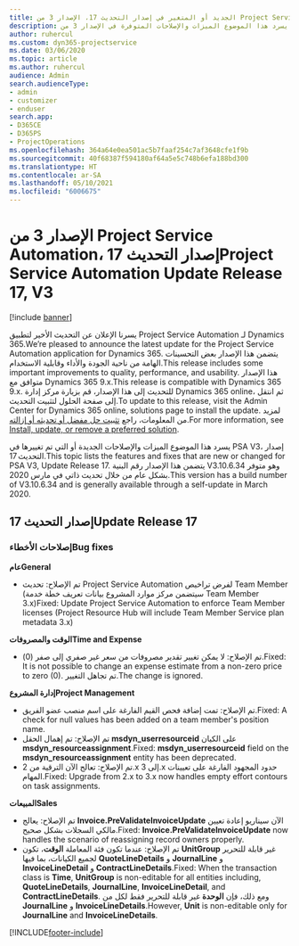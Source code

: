 ```yaml
---
title: الجديد أو المتغير في إصدار التحديث 17، الإصدار 3 من Project Service Automation
description: يسرد هذا الموضوع الميزات والإصلاحات المتوفرة في الإصدار 3 من Project Service Automation، إصدار التحديث 12.
author: ruhercul
ms.custom: dyn365-projectservice
ms.date: 03/06/2020
ms.topic: article
ms.author: ruhercul
audience: Admin
search.audienceType:
- admin
- customizer
- enduser
search.app:
- D365CE
- D365PS
- ProjectOperations
ms.openlocfilehash: 364a64e0ea501ac5b7faaf254c7af3648cfe1f9b
ms.sourcegitcommit: 40f68387f594180af64a5e5c748b6efa188bd300
ms.translationtype: HT
ms.contentlocale: ar-SA
ms.lasthandoff: 05/10/2021
ms.locfileid: "6006675"
---
```

# <a name="project-service-automation-update-release-17-v3"></a><span data-ttu-id="f4c8d-103">الإصدار 3 من Project Service Automation، إصدار التحديث 17</span><span class="sxs-lookup"><span data-stu-id="f4c8d-103">Project Service Automation Update Release 17, V3</span></span>

[!include [banner](../includes/psa-now-project-operations.md)]

<span data-ttu-id="f4c8d-104">يسرنا الإعلان عن التحديث الأخير لتطبيق Project Service Automation لـ Dynamics 365.</span><span class="sxs-lookup"><span data-stu-id="f4c8d-104">We’re pleased to announce the latest update for the Project Service Automation application for Dynamics 365.</span></span> <span data-ttu-id="f4c8d-105">يتضمن هذا الإصدار بعض التحسينات الهامة من ناحية الجودة والأداء وقابلية الاستخدام.</span><span class="sxs-lookup"><span data-stu-id="f4c8d-105">This release includes some important improvements to quality, performance, and usability.</span></span>  <span data-ttu-id="f4c8d-106">هذا الإصدار متوافق مع Dynamics 365 9.x.</span><span class="sxs-lookup"><span data-stu-id="f4c8d-106">This release is compatible with Dynamics 365 9.x.</span></span> <span data-ttu-id="f4c8d-107">للتحديث إلى هذا الإصدار، قم بزيارة مركز إدارة Dynamics 365 online، ثم انتقل إلى صفحة الحلول لتثبيت التحديث.</span><span class="sxs-lookup"><span data-stu-id="f4c8d-107">To update to this release, visit the Admin Center for Dynamics 365 online, solutions page to install the update.</span></span> <span data-ttu-id="f4c8d-108">لمزيد من المعلومات، راجع [تثبيت حل مفضل أو تحديثه أو إزالته](/power-platform/admin/install-remove-preferred-solution).</span><span class="sxs-lookup"><span data-stu-id="f4c8d-108">For more information, see [Install, update, or remove a preferred solution](/power-platform/admin/install-remove-preferred-solution).</span></span>

<span data-ttu-id="f4c8d-109">يسرد هذا الموضوع الميزات والإصلاحات الجديدة أو التي تم تغييرها في PSA V3، إصدار التحديث 17.</span><span class="sxs-lookup"><span data-stu-id="f4c8d-109">This topic lists the features and fixes that are new or changed for PSA V3, Update Release 17.</span></span> <span data-ttu-id="f4c8d-110">يتضمن هذا الإصدار رقم البنية V3.10.6.34 وهو متوفر بشكل عام من خلال تحديث ذاتي في مارس 2020.</span><span class="sxs-lookup"><span data-stu-id="f4c8d-110">This version has a build number of V3.10.6.34 and is generally available through a self-update in March 2020.</span></span>


## <a name="update-release-17"></a><span data-ttu-id="f4c8d-111">إصدار التحديث 17</span><span class="sxs-lookup"><span data-stu-id="f4c8d-111">Update Release 17</span></span>

### <a name="bug-fixes"></a><span data-ttu-id="f4c8d-112">إصلاحات الأخطاء</span><span class="sxs-lookup"><span data-stu-id="f4c8d-112">Bug fixes</span></span>

<span data-ttu-id="f4c8d-113">**عام**</span><span class="sxs-lookup"><span data-stu-id="f4c8d-113">**General**</span></span>

- <span data-ttu-id="f4c8d-114">‏‫تم الإصلاح‬: تحديث Project Service Automation لفرض تراخيص Team Member (سيتضمن مركز موارد المشروع بيانات تعريف خطة خدمة Team Member 3.x)</span><span class="sxs-lookup"><span data-stu-id="f4c8d-114">Fixed: Update Project Service Automation to enforce Team Member licenses (Project Resource Hub will include Team Member Service plan metadata 3.x)</span></span>
 
<span data-ttu-id="f4c8d-115">**الوقت والمصروفات**</span><span class="sxs-lookup"><span data-stu-id="f4c8d-115">**Time and Expense**</span></span>

- <span data-ttu-id="f4c8d-116">تم الإصلاح: لا يمكن تغيير تقدير مصروفات من سعر غير صفري إلى صفر (0).</span><span class="sxs-lookup"><span data-stu-id="f4c8d-116">Fixed: It is not possible to change an expense estimate from a non-zero price to zero (0).</span></span> <span data-ttu-id="f4c8d-117">تم تجاهل التغيير.</span><span class="sxs-lookup"><span data-stu-id="f4c8d-117">The change is ignored.</span></span>

<span data-ttu-id="f4c8d-118">**إدارة المشروع**</span><span class="sxs-lookup"><span data-stu-id="f4c8d-118">**Project Management**</span></span>

- <span data-ttu-id="f4c8d-119">تم الإصلاح: تمت إضافة فحص القيم الفارغة على اسم منصب عضو الفريق.</span><span class="sxs-lookup"><span data-stu-id="f4c8d-119">Fixed: A check for null values has been added on a team member's position name.</span></span>
- <span data-ttu-id="f4c8d-120">تم الإصلاح: تم إهمال الحقل **msdyn_userresourceid** على الكيان **msdyn_resourceassignment**.</span><span class="sxs-lookup"><span data-stu-id="f4c8d-120">Fixed: **msdyn_userresourceid** field on the **msdyn_resourceassignment** entity has been deprecated.</span></span>
- <span data-ttu-id="f4c8d-121">تم الإصلاح: تعالج الآن الترقية من 2.x إلى 3.x حدود المجهود الفارغة على تعيينات المهام.</span><span class="sxs-lookup"><span data-stu-id="f4c8d-121">Fixed: Upgrade from 2.x to 3.x now handles empty effort contours on task assignments.</span></span>

<span data-ttu-id="f4c8d-122">**المبيعات**</span><span class="sxs-lookup"><span data-stu-id="f4c8d-122">**Sales**</span></span>

- <span data-ttu-id="f4c8d-123">تم الإصلاح: يعالج **Invoice.PreValidateInvoiceUpdate** الآن سيناريو إعادة تعيين مالكي السجلات بشكل صحيح.</span><span class="sxs-lookup"><span data-stu-id="f4c8d-123">Fixed: **Invoice.PreValidateInvoiceUpdate** now handles the scenario of reassigning record owners properly.</span></span>
- <span data-ttu-id="f4c8d-124">تم الإصلاح: عندما تكون فئة المعاملة **الوقت**، تكون **UnitGroup** غير قابلة للتحرير لجميع الكيانات، بما فيها **QuoteLineDetails** و **JournalLine** و **InvoiceLineDetail** و **ContractLineDetails**.</span><span class="sxs-lookup"><span data-stu-id="f4c8d-124">Fixed: When the transaction class is **Time**, **UnitGroup** is non-editable for all entities including, **QuoteLineDetails**, **JournalLine**, **InvoiceLineDetail**, and **ContractLineDetails**.</span></span> <span data-ttu-id="f4c8d-125">ومع ذلك، فإن **الوحدة** غير قابلة للتحرير فقط لكل من **JournalLine** و **InvoiceLineDetails**.</span><span class="sxs-lookup"><span data-stu-id="f4c8d-125">However, **Unit** is non-editable only for **JournalLine** and **InvoiceLineDetails**.</span></span>




[!INCLUDE[footer-include](../includes/footer-banner.md)]